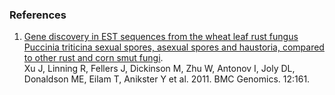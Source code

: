 ### References

1.  [Gene discovery in EST sequences from the wheat leaf rust fungus
    Puccinia triticina sexual spores, asexual spores and haustoria,
    compared to other rust and corn smut
    fungi](http://europepmc.org/abstract/MED/21435244).\
    Xu J, Linning R, Fellers J, Dickinson M, Zhu W, Antonov I, Joly DL,
    Donaldson ME, Eilam T, Anikster Y et al. 2011. BMC Genomics. 12:161.
